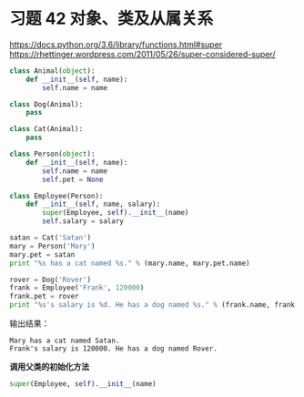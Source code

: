 # 习题 42 对象、类及从属关系

https://docs.python.org/3.6/library/functions.html#super \
https://rhettinger.wordpress.com/2011/05/26/super-considered-super/

```python
class Animal(object):
    def __init__(self, name):
        self.name = name

class Dog(Animal):
    pass

class Cat(Animal):
    pass

class Person(object):
    def __init__(self, name):
        self.name = name
        self.pet = None

class Employee(Person):
    def __init__(self, name, salary):
        super(Employee, self).__init__(name)
        self.salary = salary

satan = Cat('Satan')
mary = Person('Mary')
mary.pet = satan
print "%s has a cat named %s." % (mary.name, mary.pet.name)

rover = Dog('Rover')
frank = Employee('Frank', 120000)
frank.pet = rover
print "%s's salary is %d. He has a dog named %s." % (frank.name, frank.salary, frank.pet.name)
```

输出结果：
```
Mary has a cat named Satan.
Frank's salary is 120000. He has a dog named Rover.
```

**调用父类的初始化方法**
```python
super(Employee, self).__init__(name)
```